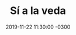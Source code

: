 ---
layout: post
category: Coqueto Escenario
date: 2019-11-22 11:30:00 -0300
title: Sí a la veda
image: https://oceano.uy/api/images/programas/TodoPasa/opaopa.PNG
summary: Lubo Adusto al límite con la veda electoral, tuvo que elegir otra temática y fue con los animales. Historias de gatos que tienen doble vida o situaciones que se están viviendo en el fùtbol uruguayo por estas horas
file: https://audios.oceanofm.com/programas/TodoPasa/19-11-222amaanacoquetoescenario.mp3
duration: 27:12
oceanourl: https://oceano.uy/todopasa/coqueto-escenario/20284-si-a-la-veda
---